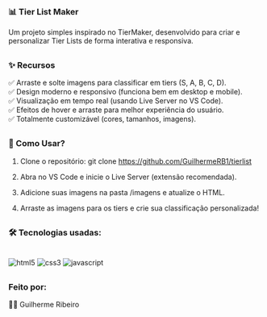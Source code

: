 ### 📊 Tier List Maker
Um projeto simples inspirado no TierMaker, desenvolvido para criar e personalizar Tier Lists de forma interativa e responsiva.
##

### ✨ Recursos

✅ Arraste e solte imagens para classificar em tiers (S, A, B, C, D).
<br>
✅ Design moderno e responsivo (funciona bem em desktop e mobile).
<br>
✅ Visualização em tempo real (usando Live Server no VS Code).
<br>
✅ Efeitos de hover e arraste para melhor experiência do usuário.
<br>
✅ Totalmente customizável (cores, tamanhos, imagens).

##

### 🚀 Como Usar?

1. Clone o repositório: git clone https://github.com/GuilhermeRB1/tierlist

2. Abra no VS Code e inicie o Live Server (extensão recomendada).

3. Adicione suas imagens na pasta /imagens e atualize o HTML.

4. Arraste as imagens para os tiers e crie sua classificação personalizada!

##

### 🛠 Tecnologias usadas:

<div style="display: inline_block"><br>
<img align="center" alt="html5" src="https://img.shields.io/badge/HTML5-E34F26?style=for-the-badge&logo=html5&logoColor=white">
<img align="center" alt="css3" src="https://img.shields.io/badge/CSS3-1572B6?style=for-the-badge&logo=css3&logoColor=white">
<img align="center" alt="javascript" src="https://img.shields.io/badge/JavaScript-F7DF1E?style=for-the-badge&logo=javascript&logoColor=black">

##

### Feito por:

👨‍💻 Guilherme Ribeiro
<br>
##
